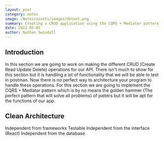 ```yaml
---
layout: post
category: notes
image: /Notes/assets/images/dotnet.png
summary: Creating a CRUD application using the CQRS + Mediator pattern
date: 2022-05-05
author: Nathan Swindall
---
```


## Introduction 


In this section we are going to work on making the different CRUD (Create Read Update Delete) operations for our API. There isn't much to show for this section but it is handling a lot of functionality that we will be able to test in postman. Now there is no perfect way to architecture your program to handle these operations. For this section we are going to implement the CQRS + Mediator pattern which is by no means the golden hammer (The perfect pattern that will solve all problems) of patters but it will be apt for the functions of our app. 

## Clean Architecture 

Independent from frameworks 
Testable 
Independent from the interface (React)
Independent from the database